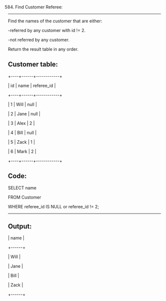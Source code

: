 584. Find Customer Referee:
--------------------------

Find the names of the customer that are either:

-referred by any customer with id != 2.

-not referred by any customer.

Return the result table in any order.

Customer table:
---------------
+----+------+------------+

| id | name | referee_id |

+----+------+------------+

| 1  | Will | null       |

| 2  | Jane | null       |

| 3  | Alex | 2          |

| 4  | Bill | null       |

| 5  | Zack | 1          |

| 6  | Mark | 2          |

+----+------+------------+

Code:
----

SELECT name

FROM Customer

WHERE referee_id IS NULL or referee_id != 2;

---------------------------------------------

Output: 
------

| name |

+------+

| Will |

| Jane |

| Bill |

| Zack |

+------+
